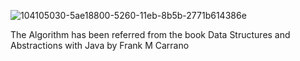 ![104105030-5ae18800-5260-11eb-8b5b-2771b614386e](https://user-images.githubusercontent.com/52541140/104105892-90758800-52d7-11eb-92aa-14273be0bc2d.png)

The Algorithm has been referred from the book Data Structures and Abstractions with Java by Frank M Carrano
